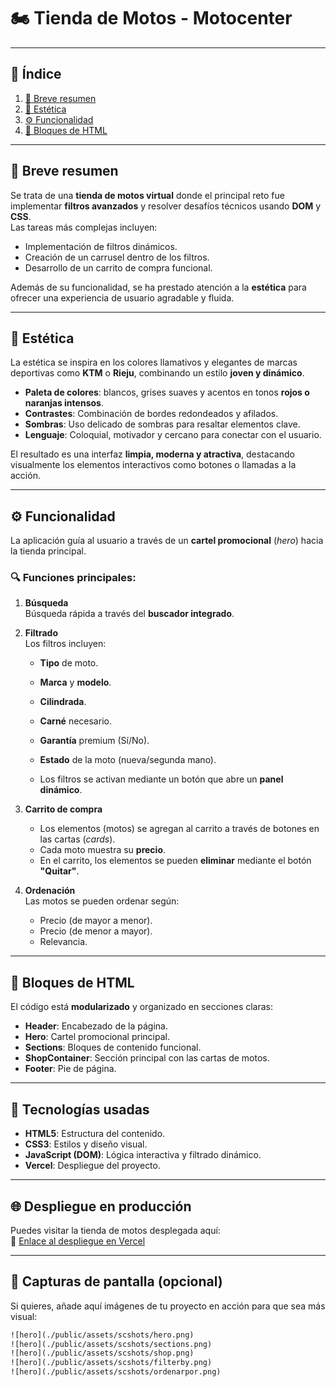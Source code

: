 # 🏍️ Tienda de Motos - Motocenter

---

## 📑 Índice
1. [📝 Breve resumen](#-breve-resumen)
2. [🎨 Estética](#-estética)
3. [⚙️ Funcionalidad](#-funcionalidad)
4. [🧩 Bloques de HTML](#-bloques-de-html)

---

## 📝 Breve resumen

Se trata de una **tienda de motos virtual** donde el principal reto fue implementar **filtros avanzados** y resolver desafíos técnicos usando **DOM** y **CSS**.  
Las tareas más complejas incluyen:

- Implementación de filtros dinámicos.
- Creación de un carrusel dentro de los filtros.
- Desarrollo de un carrito de compra funcional.

Además de su funcionalidad, se ha prestado atención a la **estética** para ofrecer una experiencia de usuario agradable y fluida.

---

## 🎨 Estética

La estética se inspira en los colores llamativos y elegantes de marcas deportivas como **KTM** o **Rieju**, combinando un estilo **joven y dinámico**.

- **Paleta de colores**: blancos, grises suaves y acentos en tonos **rojos o naranjas intensos**.
- **Contrastes**: Combinación de bordes redondeados y afilados.
- **Sombras**: Uso delicado de sombras para resaltar elementos clave.
- **Lenguaje**: Coloquial, motivador y cercano para conectar con el usuario.

El resultado es una interfaz **limpia, moderna y atractiva**, destacando visualmente los elementos interactivos como botones o llamadas a la acción.

---

## ⚙️ Funcionalidad

La aplicación guía al usuario a través de un **cartel promocional** (*hero*) hacia la tienda principal.  

### 🔍 **Funciones principales**:
1. **Búsqueda**  
   Búsqueda rápida a través del **buscador integrado**.

2. **Filtrado**  
   Los filtros incluyen:
   - **Tipo** de moto.
   - **Marca** y **modelo**.
   - **Cilindrada**.
   - **Carné** necesario.
   - **Garantía** premium (Sí/No).
   - **Estado** de la moto (nueva/segunda mano).

   - Los filtros se activan mediante un botón que abre un **panel dinámico**.  

3. **Carrito de compra**  
   - Los elementos (motos) se agregan al carrito a través de botones en las cartas (*cards*).
   - Cada moto muestra su **precio**.
   - En el carrito, los elementos se pueden **eliminar** mediante el botón **"Quitar"**.

4. **Ordenación**  
   Las motos se pueden ordenar según:
   - Precio (de mayor a menor).
   - Precio (de menor a mayor).
   - Relevancia.

---

## 🧩 Bloques de HTML

El código está **modularizado** y organizado en secciones claras:

- **Header**: Encabezado de la página.
- **Hero**: Cartel promocional principal.
- **Sections**: Bloques de contenido funcional.
- **ShopContainer**: Sección principal con las cartas de motos.
- **Footer**: Pie de página.

---

## 🚀 Tecnologías usadas

- **HTML5**: Estructura del contenido.
- **CSS3**: Estilos y diseño visual.
- **JavaScript (DOM)**: Lógica interactiva y filtrado dinámico.
- **Vercel**: Despliegue del proyecto.

---

## 🌐 Despliegue en producción

Puedes visitar la tienda de motos desplegada aquí:  
🔗 [Enlace al despliegue en Vercel](https://vacio-aitors-projects-e5b3968f.vercel.app)

---

## 📸 Capturas de pantalla (opcional)

Si quieres, añade aquí imágenes de tu proyecto en acción para que sea más visual:

```html
![hero](./public/assets/scshots/hero.png)
![hero](./public/assets/scshots/sections.png)
![hero](./public/assets/scshots/shop.png)
![hero](./public/assets/scshots/filterby.png)
![hero](./public/assets/scshots/ordenarpor.png)
